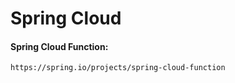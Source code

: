 # Spring Cloud

#### Spring Cloud Function:
```
https://spring.io/projects/spring-cloud-function
```
